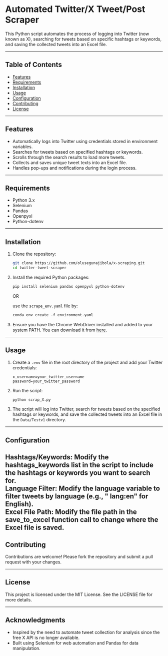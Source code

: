# Automated Twitter/X Tweet/Post Scraper

This Python script automates the process of logging into Twitter (now known as X), searching for tweets based on specific hashtags or keywords, and saving the collected tweets into an Excel file.

---

## Table of Contents

- [Features](#features)
- [Requirements](#requirements)
- [Installation](#installation)
- [Usage](#usage)
- [Configuration](#configuration)
- [Contributing](#contributing)
- [License](#license)

---
## Features

- Automatically logs into Twitter using credentials stored in environment variables.
- Searches for tweets based on specified hashtags or keywords.
- Scrolls through the search results to load more tweets.
- Collects and saves unique tweet texts into an Excel file.
- Handles pop-ups and notifications during the login process.
---
## Requirements

- Python 3.x
- Selenium
- Pandas
- Openpyxl
- Python-dotenv
---
## Installation

1. Clone the repository:
   ```sh
   git clone https://github.com/olusegunajibola/x-scraping.git
   cd twitter-tweet-scraper
   ```
2. Install the required Python packages:
    ```python
    pip install selenium pandas openpyxl python-dotenv
    ```
    OR

    use the `scrape_env.yaml` file by:
    ```python
    conda env create -f environment.yaml
    ```
3. Ensure you have the Chrome WebDriver installed and added to your system PATH. You can download it from [here](https://sites.google.com/a/chromium.org/chromedriver/).
---
## Usage

1. Create a `.env` file in the root directory of the project and add your Twitter credentials:
    ````text
   x_username=your_twitter_username
    password=your_twitter_password
   ````
   
2. Run the script:
    ````python
    python scrap_X.py
   ````
3. The script will log into Twitter, search for tweets based on the specified hashtags or keywords, and save the collected tweets into an Excel file in the `Data/Testv1` directory.
---
## Configuration
**Hashtags/Keywords**: Modify the hashtags_keywords list in the script to include the hashtags or keywords you want to search for.  
**Language Filter**: Modify the language variable to filter tweets by language (e.g., " lang:en" for English).  
**Excel File Path**: Modify the file path in the save_to_excel function call to change where the Excel file is saved.  
---
## Contributing
Contributions are welcome! Please fork the repository and submit a pull request with your changes.

---
## License

This project is licensed under the MIT License. See the LICENSE file for more details.

---
## Acknowledgments

- Inspired by the need to automate tweet collection for analysis since the free X API is no longer available.
- Built using Selenium for web automation and Pandas for data manipulation.